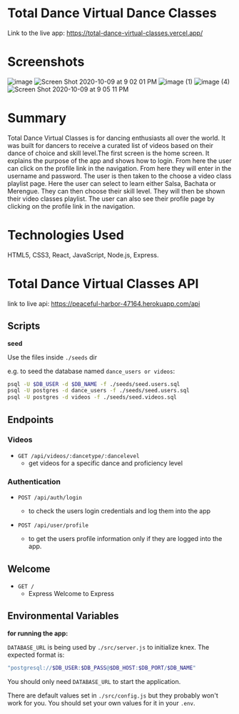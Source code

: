 # Total Dance Virtual Dance Classes

Link to the live app: https://total-dance-virtual-classes.vercel.app/
# Screenshots

![image](https://user-images.githubusercontent.com/7147957/95642207-0833dc80-0a75-11eb-8429-7e1eddcc6484.png)
![Screen Shot 2020-10-09 at 9 02 01 PM](https://user-images.githubusercontent.com/7147957/95642222-1bdf4300-0a75-11eb-90e1-bb292ef664dc.png)
![image (1)](https://user-images.githubusercontent.com/7147957/95642216-11bd4480-0a75-11eb-8c98-5c0243495bb8.png)
![image (4)](https://user-images.githubusercontent.com/7147957/95642203-fbaf8400-0a74-11eb-8cac-a3bc97ba48cb.png)
![Screen Shot 2020-10-09 at 9 05 11 PM](https://user-images.githubusercontent.com/7147957/95642219-17b32580-0a75-11eb-86dd-264920162b42.png)


# Summary

Total Dance Virtual Classes is for dancing enthusiasts all over the world. It was built for dancers to receive a curated list of videos based on their dance of choice and skill level.The first screen is the home screen. It explains the purpose of the app and shows how to login. From here the user can click on the profile link in the navigation. From here they will enter in the username and password. The user is then taken to the choose a video class playlist page. Here the user can select to learn either Salsa, Bachata or Merengue. They can then choose their skill level. They will then be shown their video classes playlist. The user can also see their profile page by clicking on the profile link in the navigation.



# Technologies Used
HTML5, CSS3, React, JavaScript, Node.js, Express.


# Total Dance Virtual Classes API

link to live api: https://peaceful-harbor-47164.herokuapp.com/api

## Scripts

**seed**

Use the files inside `./seeds` dir

e.g. to seed the database named `dance_users or videos`:

```bash
psql -U $DB_USER -d $DB_NAME -f ./seeds/seed.users.sql
psql -U postgres -d dance_users -f ./seeds/seed.users.sql
psql -U postgres -d videos -f ./seeds/seed.videos.sql
```


## Endpoints

### Videos

- `GET /api/videos/:dancetype/:dancelevel`
  - get videos for a specific dance and proficiency level

### Authentication


- `POST /api/auth/login`
  - to check the users login credentials and log them into the app

- `POST /api/user/profile`
  - to get the users profile information only if they are logged into the app.
  
## Welcome

- `GET /`
  - Express Welcome to Express

## Environmental Variables

**for running the app:**

`DATABASE_URL` is being used by `./src/server.js` to initialize knex.
The expected format is:

```bash
"postgresql://$DB_USER:$DB_PASS@$DB_HOST:$DB_PORT/$DB_NAME"
```


You should only need `DATABASE_URL` to start the application.

There are default values set in `./src/config.js` but they probably won't work for you. You should set your own values for it in your `.env`.
